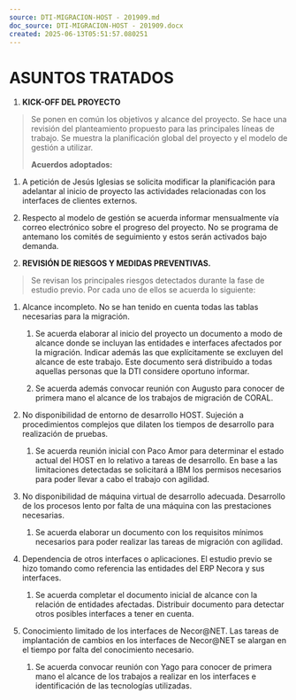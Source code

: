 ```yaml
---
source: DTI-MIGRACION-HOST - 201909.md
doc_source: DTI-MIGRACION-HOST - 201909.docx
created: 2025-06-13T05:51:57.080251
---
```

# **ASUNTOS TRATADOS**

1.  **KICK-OFF DEL PROYECTO**

> Se ponen en común los objetivos y alcance del proyecto. Se hace una
> revisión del planteamiento propuesto para las principales líneas de
> trabajo. Se muestra la planificación global del proyecto y el modelo
> de gestión a utilizar.
>
> **Acuerdos adoptados:**

1)  A petición de Jesús Iglesias se solicita modificar la planificación
    para adelantar al inicio de proyecto las actividades relacionadas
    con los interfaces de clientes externos.

2)  Respecto al modelo de gestión se acuerda informar mensualmente vía
    correo electrónico sobre el progreso del proyecto. No se programa de
    antemano los comités de seguimiento y estos serán activados bajo
    demanda.

<!-- -->

2.  **REVISIÓN DE RIESGOS Y MEDIDAS PREVENTIVAS.**

> Se revisan los principales riesgos detectados durante la fase de
> estudio previo. Por cada uno de ellos se acuerda lo siguiente:

1)  Alcance incompleto. No se han tenido en cuenta todas las tablas
    necesarias para la migración.

    1.  Se acuerda elaborar al inicio del proyecto un documento a modo
        de alcance donde se incluyan las entidades e interfaces
        afectados por la migración. Indicar además las que
        explícitamente se excluyen del alcance de este trabajo. Este
        documento será distribuido a todas aquellas personas que la DTI
        considere oportuno informar.

    2.  Se acuerda además convocar reunión con Augusto para conocer de
        primera mano el alcance de los trabajos de migración de CORAL.

2)  No disponibilidad de entorno de desarrollo HOST. Sujeción a
    procedimientos complejos que dilaten los tiempos de desarrollo para
    realización de pruebas.

    1.  Se acuerda reunión inicial con Paco Amor para determinar el
        estado actual del HOST en lo relativo a tareas de desarrollo. En
        base a las limitaciones detectadas se solicitará a IBM los
        permisos necesarios para poder llevar a cabo el trabajo con
        agilidad.

3)  No disponibilidad de máquina virtual de desarrollo adecuada.
    Desarrollo de los procesos lento por falta de una máquina con las
    prestaciones necesarias.

    1.  Se acuerda elaborar un documento con los requisitos mínimos
        necesarios para poder realizar las tareas de migración con
        agilidad.

4)  Dependencia de otros interfaces o aplicaciones. El estudio previo se
    hizo tomando como referencia las entidades del ERP Necora y sus
    interfaces.

    1.  Se acuerda completar el documento inicial de alcance con la
        relación de entidades afectadas. Distribuir documento para
        detectar otros posibles interfaces a tener en cuenta.

5)  Conocimiento limitado de los interfaces de Necor@NET. Las tareas de
    implantación de cambios en los interfaces de Necor@NET se alargan en
    el tiempo por falta del conocimiento necesario.

    1.  Se acuerda convocar reunión con Yago para conocer de primera
        mano el alcance de los trabajos a realizar en los interfaces e
        identificación de las tecnologías utilizadas.
